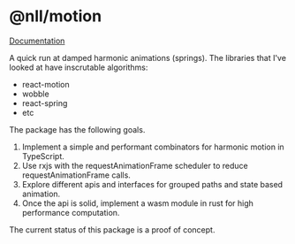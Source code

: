 # @nll/motion

[Documentation](https://nullpub.github.io/motion/)

A quick run at damped harmonic animations (springs). The libraries that I've looked at have inscrutable algorithms:

- react-motion
- wobble
- react-spring
- etc

The package has the following goals.

1. Implement a simple and performant combinators for harmonic motion in TypeScript.
2. Use rxjs with the requestAnimationFrame scheduler to reduce requestAnimationFrame calls.
3. Explore different apis and interfaces for grouped paths and state based animation.
4. Once the api is solid, implement a wasm module in rust for high performance computation.

The current status of this package is a proof of concept.

